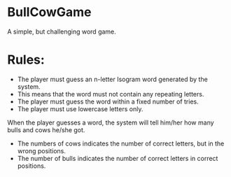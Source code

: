 # BullCowGame

A simple, but challenging word game.

# Rules:

- The player must guess an n-letter Isogram word generated by the system.
- This means that the word must not contain any repeating letters.
- The player must guess the word within a fixed number of tries.
- The player must use lowercase letters only.

When the player guesses a word, the system will tell him/her how many bulls and cows he/she got.
- The numbers of cows indicates the number of correct letters, but in the wrong positions.
- The number of bulls indicates the number of correct letters in correct positions. 
